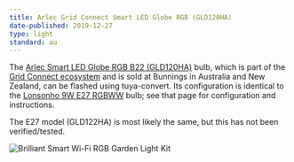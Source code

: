 ```yaml
---
title: Arlec Grid Connect Smart LED Globe RGB (GLD120HA)
date-published: 2019-12-27
type: light
standard: au
---
```


The [Arlec Smart LED Globe RGB B22 (GLD120HA)](https://www.bunnings.com.au/arlec-smart-9w-806lm-rgb-cct-bc-globe-with-grid-connect_p0111500)
bulb, which is part of the [Grid Connect ecosystem](https://grid-connect.com.au/) and is sold at Bunnings in Australia and New Zealand, can be flashed using tuya-convert.  Its configuration is identical to the [Lonsonho 9W E27 RGBWW](/devices/Lonsonho-9W-E27-RGBWW-bulb/) bulb; see that page for configuration and instructions.

The E27 model (GLD122HA) is most likely the same, but this has not been verified/tested.

![Brilliant Smart Wi-Fi RGB Garden Light Kit](/Arlec-Grid-Connect-Smart-LED-Globe-RGB.jpg "Arlec Smart LED Globe RGB B22 (GLD120HA)")
